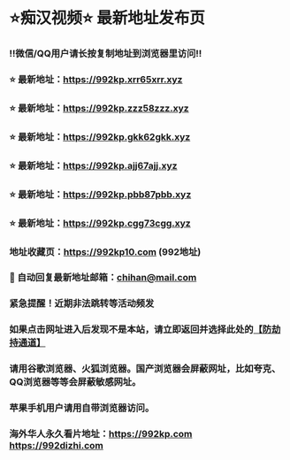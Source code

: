 # ⭐️痴汉视频⭐️ 最新地址发布页

### ‼️微信/QQ用户请长按复制地址到浏览器里访问‼️

### ⭐️ 最新地址：https://992kp.xrr65xrr.xyz

### ⭐️ 最新地址：https://992kp.zzz58zzz.xyz

### ⭐️ 最新地址：https://992kp.gkk62gkk.xyz

### ⭐️ 最新地址：https://992kp.ajj67ajj.xyz

### ⭐️ 最新地址：https://992kp.pbb87pbb.xyz

### ⭐️ 最新地址：https://992kp.cgg73cgg.xyz



### 地址收藏页：https://992kp10.com (992地址)
### 📧 自动回复最新地址邮箱：chihan@mail.com
### 紧急提醒！近期非法跳转等活动频发
### 如果点击网址进入后发现不是本站，请立即返回并选择此处的[【防劫持通道】](https://23.224.130.222:7583)
### 请用谷歌浏览器、火狐浏览器。国产浏览器会屏蔽网址，比如夸克、QQ浏览器等等会屏蔽敏感网址。
### 苹果手机用户请用自带浏览器访问。
### 海外华人永久看片地址：https://992kp.com  https://992dizhi.com
